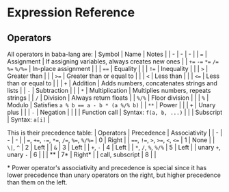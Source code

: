 # Expression Reference

## Operators
All operators in baba-lang are:
| Symbol | Name | Notes |
| - | - | - |
| `=` | Assignment | If assigning variables, always creates new ones |
| `+=` `-=` `*=` `/=` `%=` `%/%=` | In-place assignment | |
| `==` | Equality | |
| `!=` | Inequality | |
| `>` | Greater than | |
| `>=` | Greater than or equal to | |
| `<` | Less than | |
| `<=` | Less than or equal to | |
| `+` | Addition | Adds numbers, concatenates strings and lists |
| `-` | Subtraction | |
| `*` | Multiplication | Multiplies numbers, repeats strings |
| `/` | Division | Always return floats |
| `%/%` | Floor division | |
| `%` | Modulo | Satisfies `a % b == a - b * (a %/% b)` |
| `**` | Power | |
| `+` | Unary plus | |
| `-` | Negation | |
| | Function call | Syntax: `f(a, b, ...)` |
| | Subscript | Syntax: `a[i]` |

This is their precedence table:
| Operators | Precedence | Associativity |
| - | - | - |
| `=`, `+=`, `-=`, `*=`, `/=`, `%=`, `%/%=` | 0 | Right |
| `==`, `!=`, `>`, `>=`, `<`, `<=` | 1 | None |
| `\|`, `^` | 2 | Left |
| `&` | 3 | Left |
| `+`, `-` | 4 | Left |
| `*`, `/`, `%`, `%/%` | 5 | Left |
| unary `+`, unary `-` | 6 | |
| ** | 7\* | Right\* |
| call, subscript | 8 | |

\* Power operator's associativity and precedence is special since it has lower precedence than unary operators on the right, but higher precedence than them on the left.
